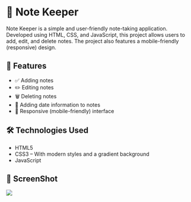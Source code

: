 
# 📝 Note Keeper

Note Keeper is a simple and user-friendly note-taking application. Developed using HTML, CSS, and JavaScript, this project allows users to add, edit, and delete notes. The project also features a mobile-friendly (responsive) design.


## 🚀 Features

- ✅ Adding notes
- ✏️ Editing notes
- 🗑️ Deleting notes
- 📅 Adding date information to notes
- 📱 Responsive (mobile-friendly) interface

## 🛠️ Technologies Used

- HTML5
- CSS3 – With modern styles and a gradient background
- JavaScript

## 🎥 ScreenShot

<img src="noteKeeper.gif"/>
